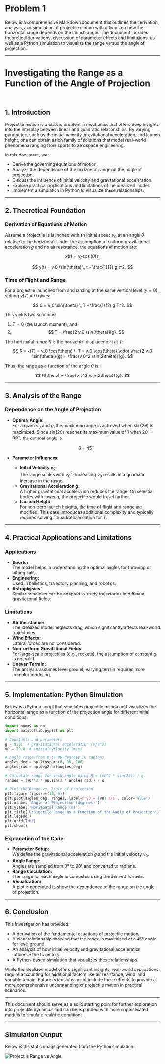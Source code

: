 # Problem 1

Below is a comprehensive Markdown document that outlines the derivation, analysis, and simulation of projectile motion with a focus on how the horizontal range depends on the launch angle. The document includes theoretical derivations, discussion of parameter effects and limitations, as well as a Python simulation to visualize the range versus the angle of projection.

---

# Investigating the Range as a Function of the Angle of Projection

<br/>

## 1. Introduction

Projectile motion is a classic problem in mechanics that offers deep insights into the interplay between linear and quadratic relationships. By varying parameters such as the initial velocity, gravitational acceleration, and launch height, one can obtain a rich family of solutions that model real-world phenomena ranging from sports to aerospace engineering.

In this document, we:

- Derive the governing equations of motion.
- Analyze the dependence of the horizontal range on the angle of projection.
- Discuss the influence of initial velocity and gravitational acceleration.
- Explore practical applications and limitations of the idealized model.
- Implement a simulation in Python to visualize these relationships.

---

## 2. Theoretical Foundation

### Derivation of Equations of Motion

Assume a projectile is launched with an initial speed $v_0$ at an angle $\theta$ relative to the horizontal. Under the assumption of uniform gravitational acceleration $g$ and no air resistance, the equations of motion are:

$$
x(t) = v_0 \cos(\theta) \, t,
$$

$$
y(t) = v_0 \sin(\theta) \, t - \frac{1}{2} g t^2.
$$

### Time of Flight and Range

For a projectile launched from and landing at the same vertical level ($y = 0$), setting $y(T) = 0$ gives:

$$
0 = v_0 \sin(\theta) \, T - \frac{1}{2} g T^2.
$$

This yields two solutions:

1. $T = 0$ (the launch moment), and
2. $$
   T = \frac{2 v_0 \sin(\theta)}{g}.
   $$

The horizontal range $R$ is the horizontal displacement at $T$:

$$
R = x(T) = v_0 \cos(\theta) \, T = v_0 \cos(\theta) \cdot \frac{2 v_0 \sin(\theta)}{g} = \frac{v_0^2 \sin(2\theta)}{g}.
$$

Thus, the range as a function of the angle $\theta$ is:

$$
R(\theta) = \frac{v_0^2 \sin(2\theta)}{g}.
$$

---

## 3. Analysis of the Range

### Dependence on the Angle of Projection

- **Optimal Angle:**  
  For a given $v_0$ and $g$, the maximum range is achieved when $\sin(2\theta)$ is maximized. Since $\sin(2\theta)$ reaches its maximum value of 1 when $2\theta = 90^\circ$, the optimal angle is:

  $$
  \theta = 45^\circ
  $$

- **Parameter Influences:**
  - **Initial Velocity $v_0$:**  
    The range scales with $v_0^2$; increasing $v_0$ results in a quadratic increase in the range.
  - **Gravitational Acceleration $g$:**  
    A higher gravitational acceleration reduces the range. On celestial bodies with lower $g$, the projectile would travel farther.
  - **Launch Height:**  
    For non-zero launch heights, the time of flight and range are modified. This case introduces additional complexity and typically requires solving a quadratic equation for $T$.

---

## 4. Practical Applications and Limitations

### Applications

- **Sports:**  
  The model helps in understanding the optimal angles for throwing or hitting balls.
- **Engineering:**  
  Used in ballistics, trajectory planning, and robotics.
- **Astrophysics:**  
  Similar principles can be adapted to study trajectories in different gravitational fields.

### Limitations

- **Air Resistance:**  
  The idealized model neglects drag, which significantly affects real-world trajectories.
- **Wind Effects:**  
  Lateral forces are not considered.
- **Non-uniform Gravitational Fields:**  
  For large-scale projectiles (e.g., rockets), the assumption of constant $g$ is not valid.
- **Uneven Terrain:**  
  The analysis assumes level ground; varying terrain requires more complex modeling.

---

## 5. Implementation: Python Simulation

Below is a Python script that simulates projectile motion and visualizes the horizontal range as a function of the projection angle for different initial conditions.

```python
import numpy as np
import matplotlib.pyplot as plt

# Constants and parameters
g = 9.81  # gravitational acceleration (m/s^2)
v0 = 20.0  # initial velocity (m/s)

# Angle range from 0 to 90 degrees in radians
angles_deg = np.linspace(0, 90, 180)
angles_rad = np.deg2rad(angles_deg)

# Calculate range for each angle using R = (v0^2 * sin(2θ)) / g
ranges = (v0**2 * np.sin(2 * angles_rad)) / g

# Plot the Range vs. Angle of Projection
plt.figure(figsize=(10, 6))
plt.plot(angles_deg, ranges, label=f'v0 = {v0} m/s', color='blue')
plt.xlabel('Angle of Projection (degrees)')
plt.ylabel('Horizontal Range (m)')
plt.title('Projectile Range as a Function of the Angle of Projection')
plt.legend()
plt.grid(True)
plt.show()
```

### Explanation of the Code

- **Parameter Setup:**  
  We define the gravitational acceleration $g$ and the initial velocity $v_0$.
- **Angle Range:**  
  Angles are sampled from 0° to 90° and converted to radians.
- **Range Calculation:**  
  The range for each angle is computed using the derived formula.
- **Visualization:**  
  A plot is generated to show the dependence of the range on the angle of projection.

---

## 6. Conclusion

This investigation has provided:

- A derivation of the fundamental equations of projectile motion.
- A clear relationship showing that the range is maximized at a 45° angle for level ground.
- An analysis of how initial velocity and gravitational acceleration influence the trajectory.
- A Python-based simulation that visualizes these relationships.

While the idealized model offers significant insights, real-world applications require accounting for additional factors like air resistance, wind, and variable terrain. Future extensions might include these effects to provide a more comprehensive understanding of projectile motion in practical scenarios.

---

This document should serve as a solid starting point for further exploration into projectile dynamics and can be expanded with more sophisticated models to simulate realistic conditions.

---

## Simulation Output

Below is the static image generated from the Python simulation:

![Projectile Range vs Angle](Projectile_Range_vs_Angle.png)

